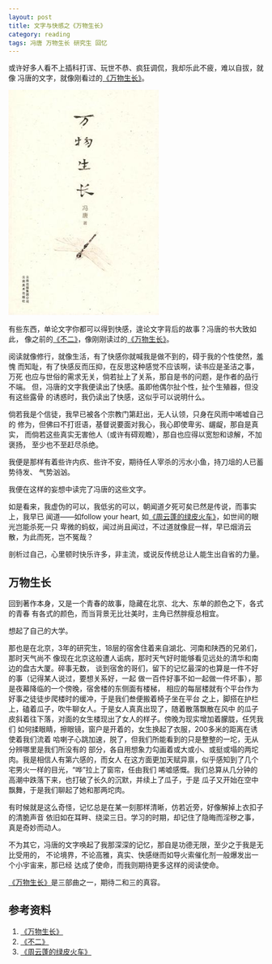 ```yaml
---
layout: post
title: 文字与快感之《万物生长》
category: reading
tags: 冯唐 万物生长 研究生 回忆
---
```


或许好多人看不上插科打诨、玩世不恭、疯狂调侃，我却乐此不疲，难以自拔，就像
冯唐的文字，就像刚看过的[《万物生长》][《万物生长》]。

![wanwushengzhang](/assets/images/wanwushengzhang.jpg)

有些东西，单论文字你都可以得到快感，遑论文字背后的故事？冯唐的书大致如此，
像之前的[《不二》][《不二》]，像刚刚读过的[《万物生长》][《万物生长》]。

阅读就像修行，就像生活，有了快感你就喊我是做不到的，碍于我的个性使然，羞愧
而知耻，有了快感反而压抑，在反思这种感觉不应该啊，读书应是圣洁之事，万死
也应与世俗的需求无关，倘若扯上了关系，那自是书的问题，是作者的品行不端。
但，冯唐的文字我便读出了快感。虽即他偶尔扯个性，扯个生殖器，但没有这些露骨
的诱惑时，我仍读出了快感，这似乎可以说明什么。

倘若我是个信徒，我早已被各个宗教门第赶出，无人认领，只身在风雨中唏嘘自己的
修为，但佛曰不打诳语，基督说要面对我心，我心即使卑劣、龌龊，那自是真实，
而倘若这些真实无害他人（或许有碍观瞻），那自也应得以宽恕和谅解，不加褒扬，
至少也不至赶尽杀绝。

我便是那样有着些许内疚、些许不安，期待任人宰杀的污水小鱼，持刀俎的人已蓄势待发、
气势汹汹。

我便在这样的妄想中读完了冯唐的这些文字。

如是看来，我虚伪的可以，我低劣的可以，朝闻道夕死可矣已然是传说，而事实上，我早已
闻道——如follow your heart, 如[《周云蓬的绿皮火车》][《周云蓬的绿皮火车》]，如世间的眼光岂能杀死一只
卑微的蚂蚁，闻过尚且闻过，不过道就像屁一样，早已烟消云散，为此而死，岂不冤哉？

剖析过自己，心里顿时快乐许多，非主流，或说反传统总让人能生出自省的力量。

## 万物生长

回到著作本身，又是一个青春的故事，隐藏在北京、北大、东单的颜色之下，各式的青春
有各式的颜色，而当背景无比壮美时，主角已然胖瘦总相宜。

想起了自己的大学。

那也是在北京，3年的研究生，18层的宿舍住着来自湖北、河南和陕西的兄弟们，那时天气尚不
像现在北京这般遭人诟病，那时天气好时能够看见远处的清华和南边的盘古大厦。碎事无数，
谈到宿舍的哥们，留下的记忆最深的也算是一件不好的事（记得某人说过，要想关系好，一起
做一百件好事不如一起做一件坏事），那是夜幕降临的一个傍晚，宿舍楼的东侧面有楼梯，
相应的每层楼就有个平台作为好事之徒徒步爬楼时的缓冲，于是我们叁便搬着椅子坐在平台
之上，脚搭在护栏上，磕着瓜子，吹牛聊女人。于是女人真真出现了，随着散落飘散在风中
的瓜子皮斜着往下落，对面的女生楼现出了女人的样子。傍晚为现实增加着朦胧，任凭我们
如何揉眼睛，擦眼镜，窗户是开着的，女生换起了衣服，200多米的距离在诱使着我们流着
哈喇子心跳加速，脱了，但我们所能看到的只是整整的一坨，无从分辨哪里是我们所没有的
部分，各自用想象力勾画着或大或小、或挺或塌的两坨肉。我是相信人有第六感的，而女人
在这方面更加天赋异禀，似乎感知到了几个宅男火一样的目光，“哗”拉上了窗帘，任由我们
唏嘘感慨。我们总算从几分钟的高潮中跌落下来，也打破了长久的沉默，并续上了瓜子，于是
瓜子又开始在空中飘舞，于是我们聊起了她和那两坨肉。

有时候就是这么奇怪，记忆总是在某一刻那样清晰，仿若近旁，好像解掉上衣扣子的清脆声音
依旧如在耳畔、绕梁三日。学习的时期，却记住了隐晦而淫秽之事，真是奇妙而动人。

不为其它，冯唐的文字唤起了我那深深的记忆，那自是功德无限，至少之于我是无比受用的，
不论境界，不论高雅，真实、快感继而如导火索催化剂一般爆发出一个小宇宙来，那已经
达成了使命，而我则期待更多这样的阅读使命。

[《万物生长》][《万物生长》]是三部曲之一，期待二和三的真容。




## 参考资料
1. [《万物生长》][《万物生长》]
2. [《不二》][《不二》]
3. [《周云蓬的绿皮火车》][《周云蓬的绿皮火车》]


[《万物生长》]: http://book.douban.com/subject/3018339/
[《不二》]: http://towerjoo.github.io/blog/2013/07/31/buer-erbuer
[《周云蓬的绿皮火车》]: http://towerjoo.github.io/blog/2013/08/03/lvpihuozhe

